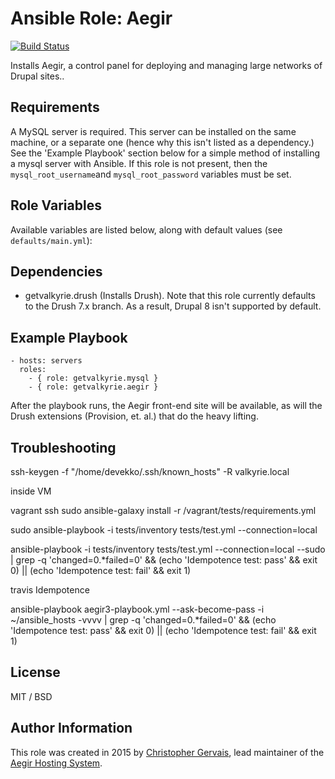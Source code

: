 # Ansible Role: Aegir

[![Build Status](https://travis-ci.org/ErgonLogicEnterprises/ansible-role-aegir.svg?branch=master)](https://travis-ci.org/ErgonLogicEnterprises/ansible-role-aegir)

Installs Aegir, a control panel for deploying and managing large networks of Drupal sites..

## Requirements

A MySQL server is required. This server can be installed on the same machine,
or a separate one (hence why this isn't listed as a dependency.) See the
'Example Playbook' section below for a simple method of installing a mysql
server with Ansible. If this role is not present, then the
`mysql_root_username`and `mysql_root_password` variables must be set.

## Role Variables

Available variables are listed below, along with default values (see `defaults/main.yml`):


## Dependencies

  - getvalkyrie.drush (Installs Drush). Note that this role currently defaults
    to the Drush 7.x branch. As a result, Drupal 8 isn't supported by default.

## Example Playbook

    - hosts: servers
      roles:
        - { role: getvalkyrie.mysql }
        - { role: getvalkyrie.aegir }

After the playbook runs, the Aegir front-end site will be available, as will
the Drush extensions (Provision, et. al.) that do the heavy lifting.

## Troubleshooting

ssh-keygen -f "/home/devekko/.ssh/known_hosts" -R valkyrie.local

inside VM

vagrant ssh
sudo ansible-galaxy install -r /vagrant/tests/requirements.yml

sudo ansible-playbook -i tests/inventory tests/test.yml --connection=local

ansible-playbook -i tests/inventory tests/test.yml --connection=local --sudo | grep -q 'changed=0.*failed=0' && (echo 'Idempotence test: pass' && exit 0) || (echo 'Idempotence test: fail' && exit 1)

travis Idempotence

ansible-playbook aegir3-playbook.yml --ask-become-pass -i ~/ansible_hosts -vvvv | grep -q 'changed=0.*failed=0' && (echo 'Idempotence test: pass' && exit 0) || (echo 'Idempotence test: fail' && exit 1)


## License

MIT / BSD

## Author Information

This role was created in 2015 by [Christopher Gervais](http://ergonlogic.com/), lead maintainer of the [Aegir Hosting System](http://www.aegirproject.org).
